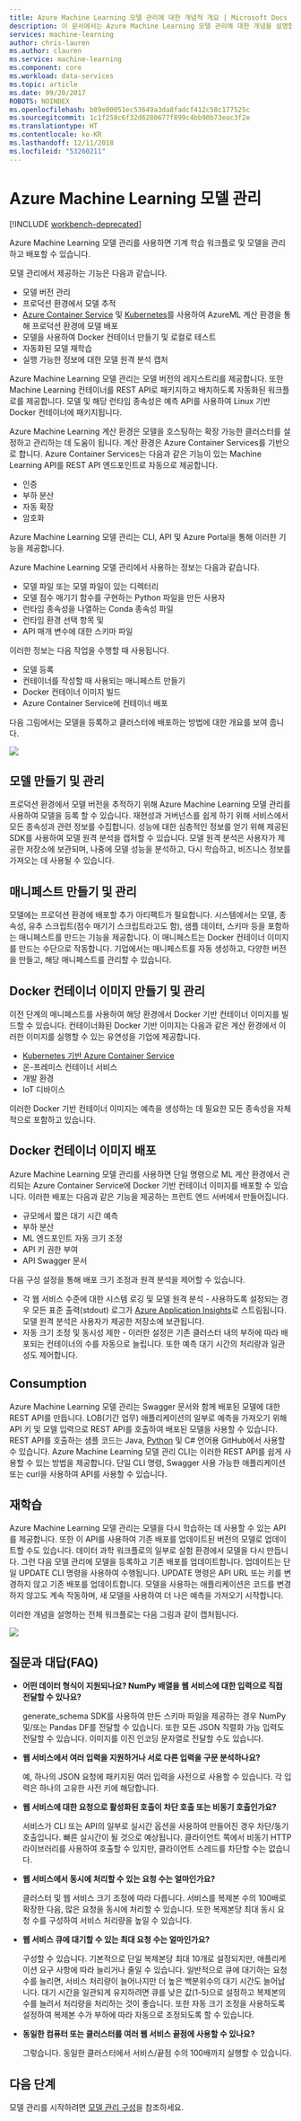 ```yaml
---
title: Azure Machine Learning 모델 관리에 대한 개념적 개요 | Microsoft Docs
description: 이 문서에서는 Azure Machine Learning 모델 관리에 대한 개념을 설명합니다.
services: machine-learning
author: chris-lauren
ms.author: clauren
ms.service: machine-learning
ms.component: core
ms.workload: data-services
ms.topic: article
ms.date: 09/20/2017
ROBOTS: NOINDEX
ms.openlocfilehash: b89e80051ec53649a3da8fadcf412c58c177525c
ms.sourcegitcommit: 1c1f258c6f32d6280677f899c4bb90b73eac3f2e
ms.translationtype: HT
ms.contentlocale: ko-KR
ms.lasthandoff: 12/11/2018
ms.locfileid: "53260211"
---
```

# <a name="azure-machine-learning-model-management"></a>Azure Machine Learning 모델 관리

[!INCLUDE [workbench-deprecated](../../../includes/aml-deprecating-preview-2017.md)]


Azure Machine Learning 모델 관리를 사용하면 기계 학습 워크플로 및 모델을 관리하고 배포할 수 있습니다. 

모델 관리에서 제공하는 기능은 다음과 같습니다.
- 모델 버전 관리
- 프로덕션 환경에서 모델 추적
- [Azure Container Service](https://azure.microsoft.com/services/container-service/) 및 [Kubernetes](https://docs.microsoft.com/azure/container-service/kubernetes/container-service-kubernetes-walkthrough)를 사용하여 AzureML 계산 환경을 통해 프로덕션 환경에 모델 배포
- 모델을 사용하여 Docker 컨테이너 만들기 및 로컬로 테스트
- 자동화된 모델 재학습
- 실행 가능한 정보에 대한 모델 원격 분석 캡처 

Azure Machine Learning 모델 관리는 모델 버전의 레지스트리를 제공합니다. 또한 Machine Learning 컨테이너를 REST API로 패키지하고 배치하도록 자동화된 워크플로를 제공합니다. 모델 및 해당 런타임 종속성은 예측 API를 사용하여 Linux 기반 Docker 컨테이너에 패키지됩니다. 

Azure Machine Learning 계산 환경은 모델을 호스팅하는 확장 가능한 클러스터를 설정하고 관리하는 데 도움이 됩니다. 계산 환경은 Azure Container Services를 기반으로 합니다. Azure Container Services는 다음과 같은 기능이 있는 Machine Learning API를 REST API 엔드포인트로 자동으로 제공합니다.

- 인증
- 부하 분산
- 자동 확장
- 암호화

Azure Machine Learning 모델 관리는 CLI, API 및 Azure Portal을 통해 이러한 기능을 제공합니다. 

Azure Machine Learning 모델 관리에서 사용하는 정보는 다음과 같습니다.

 - 모델 파일 또는 모델 파일이 있는 디렉터리
 - 모델 점수 매기기 함수를 구현하는 Python 파일을 만든 사용자
 - 런타임 종속성을 나열하는 Conda 종속성 파일
 - 런타임 환경 선택 항목 및 
 - API 매개 변수에 대한 스키마 파일 

이러한 정보는 다음 작업을 수행할 때 사용됩니다.

- 모델 등록
- 컨테이너를 작성할 때 사용되는 매니페스트 만들기
- Docker 컨테이너 이미지 빌드
- Azure Container Service에 컨테이너 배포
 
다음 그림에서는 모델을 등록하고 클러스터에 배포하는 방법에 대한 개요를 보여 줍니다. 

![](media/model-management-overview/modelmanagement.png)

## <a name="create-and-manage-models"></a>모델 만들기 및 관리 
프로덕션 환경에서 모델 버전을 추적하기 위해 Azure Machine Learning 모델 관리를 사용하여 모델을 등록 할 수 있습니다. 재현성과 거버넌스를 쉽게 하기 위해 서비스에서 모든 종속성과 관련 정보를 수집합니다. 성능에 대한 심층적인 정보를 얻기 위해 제공된 SDK를 사용하여 모델 원격 분석을 캡처할 수 있습니다. 모델 원격 분석은 사용자가 제공한 저장소에 보관되며, 나중에 모델 성능을 분석하고, 다시 학습하고, 비즈니스 정보를 가져오는 데 사용될 수 있습니다.

## <a name="create-and-manage-manifests"></a>매니페스트 만들기 및 관리 
모델에는 프로덕션 환경에 배포할 추가 아티팩트가 필요합니다. 시스템에서는 모델, 종속성, 유추 스크립트(점수 매기기 스크립트라고도 함), 샘플 데이터, 스키마 등을 포함하는 매니페스트를 만드는 기능을 제공합니다. 이 매니페스트는 Docker 컨테이너 이미지를 만드는 수단으로 작동합니다. 기업에서는 매니페스트를 자동 생성하고, 다양한 버전을 만들고, 해당 매니페스트를 관리할 수 있습니다. 

## <a name="create-and-manage-docker-container-images"></a>Docker 컨테이너 이미지 만들기 및 관리 
이전 단계의 매니페스트를 사용하여 해당 환경에서 Docker 기반 컨테이너 이미지를 빌드할 수 있습니다. 컨테이너화된 Docker 기반 이미지는 다음과 같은 계산 환경에서 이러한 이미지를 실행할 수 있는 유연성을 기업에 제공합니다.

- [Kubernetes 기반 Azure Container Service](https://docs.microsoft.com/azure/container-service/kubernetes/container-service-kubernetes-walkthrough)
- 온-프레미스 컨테이너 서비스
- 개발 환경
- IoT 디바이스

이러한 Docker 기반 컨테이너 이미지는 예측을 생성하는 데 필요한 모든 종속성을 자체적으로 포함하고 있습니다. 

## <a name="deploy-docker-container-images"></a>Docker 컨테이너 이미지 배포 
Azure Machine Learning 모델 관리를 사용하면 단일 명령으로 ML 계산 환경에서 관리되는 Azure Container Service에 Docker 기반 컨테이너 이미지를 배포할 수 있습니다. 이러한 배포는 다음과 같은 기능을 제공하는 프런트 엔드 서버에서 만들어집니다.

- 규모에서 짧은 대기 시간 예측
- 부하 분산
- ML 엔드포인트 자동 크기 조정
- API 키 권한 부여
- API Swagger 문서

다음 구성 설정을 통해 배포 크기 조정과 원격 분석을 제어할 수 있습니다.

- 각 웹 서비스 수준에 대한 시스템 로깅 및 모델 원격 분석 - 사용하도록 설정되는 경우 모든 표준 출력(stdout) 로그가 [Azure Application Insights](https://azure.microsoft.com/services/application-insights/)로 스트림됩니다. 모델 원격 분석은 사용자가 제공한 저장소에 보관됩니다. 
- 자동 크기 조정 및 동시성 제한 - 이러한 설정은 기존 클러스터 내의 부하에 따라 배포되는 컨테이너의 수를 자동으로 늘립니다. 또한 예측 대기 시간의 처리량과 일관성도 제어합니다.

## <a name="consumption"></a>Consumption 
Azure Machine Learning 모델 관리는 Swagger 문서와 함께 배포된 모델에 대한 REST API를 만듭니다. LOB(기간 업무) 애플리케이션의 일부로 예측을 가져오기 위해 API 키 및 모델 입력으로 REST API를 호출하여 배포된 모델을 사용할 수 있습니다. REST API를 호출하는 샘플 코드는 Java, [Python](https://github.com/CortanaAnalyticsGallery-Int/digit-recognition-cnn-tf/blob/master/client.py) 및 C# 언어용 GitHub에서 사용할 수 있습니다. Azure Machine Learning 모델 관리 CLI는 이러한 REST API를 쉽게 사용할 수 있는 방법을 제공합니다. 단일 CLI 명령, Swagger 사용 가능한 애플리케이션 또는 curl을 사용하여 API를 사용할 수 있습니다. 

## <a name="retraining"></a>재학습 
Azure Machine Learning 모델 관리는 모델을 다시 학습하는 데 사용할 수 있는 API를 제공합니다. 또한 이 API를 사용하여 기존 배포를 업데이트된 버전의 모델로 업데이트할 수도 있습니다. 데이터 과학 워크플로의 일부로 실험 환경에서 모델을 다시 만듭니다. 그런 다음 모델 관리에 모델을 등록하고 기존 배포를 업데이트합니다. 업데이트는 단일 UPDATE CLI 명령을 사용하여 수행됩니다. UPDATE 명령은 API URL 또는 키를 변경하지 않고 기존 배포를 업데이트합니다. 모델을 사용하는 애플리케이션은 코드를 변경하지 않고도 계속 작동하며, 새 모델을 사용하여 더 나은 예측을 가져오기 시작합니다.

이러한 개념을 설명하는 전체 워크플로는 다음 그림과 같이 캡처됩니다.

![](media/model-management-overview/modelmanagementworkflow.png)

## <a name="frequently-asked-questions-faq"></a>질문과 대답(FAQ) 
- **어떤 데이터 형식이 지원되나요? NumPy 배열을 웹 서비스에 대한 입력으로 직접 전달할 수 있나요?**

   generate_schema SDK를 사용하여 만든 스키마 파일을 제공하는 경우 NumPy 및/또는 Pandas DF를 전달할 수 있습니다. 또한 모든 JSON 직렬화 가능 입력도 전달할 수 있습니다. 이미지를 이진 인코딩 문자열로 전달할 수도 있습니다.

- **웹 서비스에서 여러 입력을 지원하거나 서로 다른 입력을 구문 분석하나요?**

   예, 하나의 JSON 요청에 패키지된 여러 입력을 사전으로 사용할 수 있습니다. 각 입력은 하나의 고유한 사전 키에 해당합니다.

- **웹 서비스에 대한 요청으로 활성화된 호출이 차단 호출 또는 비동기 호출인가요?**

   서비스가 CLI 또는 API의 일부로 실시간 옵션을 사용하여 만들어진 경우 차단/동기 호출입니다. 빠른 실시간이 될 것으로 예상됩니다. 클라이언트 쪽에서 비동기 HTTP 라이브러리를 사용하여 호출할 수 있지만, 클라이언트 스레드를 차단할 수는 없습니다.

- **웹 서비스에서 동시에 처리할 수 있는 요청 수는 얼마인가요?**

   클러스터 및 웹 서비스 크기 조정에 따라 다릅니다. 서비스를 복제본 수의 100배로 확장한 다음, 많은 요청을 동시에 처리할 수 있습니다. 또한 복제본당 최대 동시 요청 수를 구성하여 서비스 처리량을 높일 수 있습니다.

- **웹 서비스 큐에 대기할 수 있는 최대 요청 수는 얼마인가요?**

   구성할 수 있습니다. 기본적으로 단일 복제본당 최대 10개로 설정되지만, 애플리케이션 요구 사항에 따라 늘리거나 줄일 수 있습니다. 일반적으로 큐에 대기하는 요청 수를 늘리면, 서비스 처리량이 늘어나지만 더 높은 백분위수의 대기 시간도 늘어납니다. 대기 시간을 일관되게 유지하려면 큐를 낮은 값(1-5)으로 설정하고 복제본의 수를 늘려서 처리량을 처리하는 것이 좋습니다. 또한 자동 크기 조정을 사용하도록 설정하여 복제본 수가 부하에 따라 자동으로 조정되도록 할 수 있습니다. 

- **동일한 컴퓨터 또는 클러스터를 여러 웹 서비스 끝점에 사용할 수 있나요?**

   그렇습니다. 동일한 클러스터에서 서비스/끝점 수의 100배까지 실행할 수 있습니다. 

## <a name="next-steps"></a>다음 단계
모델 관리를 시작하려면 [모델 관리 구성](deployment-setup-configuration.md)을 참조하세요.
